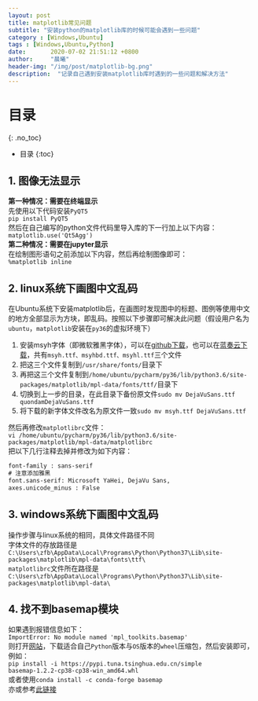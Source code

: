 ```yaml
---
layout: post
title: matplotlib常见问题
subtitle: "安装python的matplotlib库的时候可能会遇到一些问题"
category : [Windows,Ubuntu]
tags : [Windows,Ubuntu,Python]
date:       2020-07-02 21:51:12 +0800
author:     "晨曦"
header-img: "/img/post/matplotlib-bg.png"
description:  "记录自己遇到安装matplotlib库时遇到的一些问题和解决方法"
---
```

  
# 目录
{: .no_toc}

* 目录
{:toc}


## 1. 图像无法显示  
**第一种情况：需要在终端显示**  
先使用以下代码安装`PyQT5`  
`pip install PyQT5`  
然后在自己编写的python文件代码里导入库的下一行加上以下内容：   
`matplotlib.use('Qt5Agg')`   
**第二种情况：需要在jupyter显示**  
在绘制图形语句之前添加以下内容，然后再绘制图像即可：  
`%matplotlib inline`  
## 2. linux系统下画图中文乱码  
在Ubuntu系统下安装matplotlib后，在画图时发现图中的标题、图例等使用中文的地方全部显示为方块，即乱码。按照以下步骤即可解决此问题（假设用户名为`ubuntu`，`matplotlib`安装在`py36`的虚拟环境下）  
1. 安装msyh字体（即微软雅黑字体），可以在[github下载](https://github.com/zfb132/program_font "msyh")，也可以在[蓝奏云下载](https://zfb132.lanzous.com/iYMA7e8z0gd "msyh")，共有`msyh.ttf、msyhbd.ttf、msyhl.ttf`三个文件
2. 把这三个文件复制到`/usr/share/fonts/`目录下
3. 再把这三个文件复制到`/home/ubuntu/pycharm/py36/lib/python3.6/site-packages/matplotlib/mpl-data/fonts/ttf/`目录下
4. 切换到上一步的目录，在此目录下备份原文件`sudo mv DejaVuSans.ttf quondamDejaVuSans.ttf`
5. 将下载的新字体文件改名为原文件一致`sudo mv msyh.ttf DejaVuSans.ttf`

然后再修改`matplotlibrc`文件：  
`vi /home/ubuntu/pycharm/py36/lib/python3.6/site-packages/matplotlib/mpl-data/matplotlibrc`  
把以下几行注释去掉并修改为如下内容：  
```txt
font-family : sans-serif 
# 注意添加雅黑
font.sans-serif: Microsoft YaHei, DejaVu Sans, 
axes.unicode_minus : False
```
## 3. windows系统下画图中文乱码  
操作步骤与linux系统的相同，具体文件路径不同  
字体文件的存放路径是  
`C:\Users\zfb\AppData\Local\Programs\Python\Python37\Lib\site-packages\matplotlib\mpl-data\fonts\ttf\`  
`matplotlibrc`文件所在路径是  
`C:\Users\zfb\AppData\Local\Programs\Python\Python37\Lib\site-packages\matplotlib\mpl-data\`

## 4. 找不到basemap模块
如果遇到报错信息如下：  
`ImportError: No module named 'mpl_toolkits.basemap'`  
则打开[网站](https://www.lfd.uci.edu/~gohlke/pythonlibs/#basemap)，下载适合自己`Python`版本与`OS`版本的`wheel`压缩包，然后安装即可，例如：  
`pip install -i https://pypi.tuna.tsinghua.edu.cn/simple basemap‑1.2.2‑cp38‑cp38‑win_amd64.whl`  
或者使用`conda install -c conda-forge basemap`  
亦或参考[此链接](https://matplotlib.org/basemap/users/installing.html)  